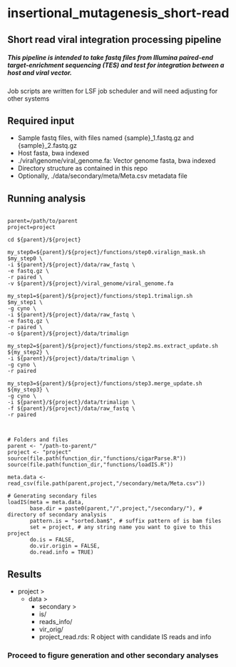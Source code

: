 # insertional\_mutagenesis\_short-read

## Short read viral integration processing pipeline
##### This pipeline is intended to take fastq files from Illumina paired-end target-enrichment sequencing (TES) and test for integration between a host and viral vector.
Job scripts are written for LSF job scheduler and will need adjusting for other systems

## Required input

- Sample fastq files, with files named \{sample\}\_1.fastq.gz and \{sample\}\_2.fastq.gz
- Host fasta, bwa indexed
- ./viral\genome/viral\_genome.fa: Vector genome fasta, bwa indexed
- Directory structure as contained in this repo
- Optionally, ./data/secondary/meta/Meta.csv metadata file

## Running analysis
```{bash}

parent=/path/to/parent
project=project

cd ${parent}/${project}

my_step0=${parent}/${project}/functions/step0.viralign_mask.sh
$my_step0 \
-i ${parent}/${project}/data/raw_fastq \
-e fastq.gz \
-r paired \
-v ${parent}/${project}/viral_genome/viral_genome.fa

my_step1=${parent}/${project}/functions/step1.trimalign.sh
$my_step1 \
-g cyno \
-i ${parent}/${project}/data/raw_fastq \
-e fastq.gz \
-r paired \
-o ${parent}/${project}/data/trimalign

my_step2=${parent}/${project}/functions/step2.ms.extract_update.sh
${my_step2} \
-i ${parent}/${project}/data/trimalign \
-g cyno \
-r paired

my_step3=${parent}/${project}/functions/step3.merge_update.sh
${my_step3} \
-g cyno \
-i ${parent}/${project}/data/trimalign \
-f ${parent}/${project}/data/raw_fastq \
-r paired


```

``` {r}

# Folders and files
parent <- "/path-to-parent/"
project <- "project"
source(file.path(function_dir,"functions/cigarParse.R"))
source(file.path(function_dir,"functions/loadIS.R"))

meta.data <-read_csv(file.path(parent,project,"/secondary/meta/Meta.csv"))

# Generating secondary files
loadIS(meta = meta.data,
       base.dir = paste0(parent,"/",project,"/secondary/"), # directory of secondary analysis
       pattern.is = "sorted.bam$", # suffix pattern of is bam files
       set = project, # any string name you want to give to this project
       do.is = FALSE,
       do.vir.origin = FALSE,
       do.read.info = TRUE)

```


## Results

* project >
  * data >
	* secondary >
  	* is/
	* reads\_info/
	* vir\_orig/
	* project\_read.rds: R object with candidate IS reads and info 


### Proceed to figure generation and other secondary analyses

